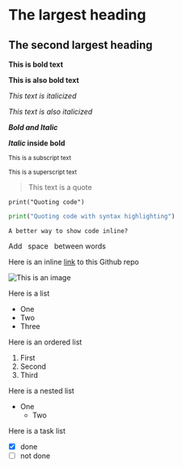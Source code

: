 # The largest heading

## The second largest heading

<!-- The smaller the heading, the more hash signs --->

<!-- This is using an html style comment, since I haven't found out any other way --->
<!-- There should be space after each heading, and then some writing after that --->
**This is bold text**
<!-- One line space out if you wanna do a new line --->
__This is also bold text__

*This text is italicized*

_This text is also italicized_

***Bold and Italic***

**_Italic_ inside bold**

<sub>This is a subscript text</sub>

<sup>This is a superscript text</sup>

> This text is a quote

```
print("Quoting code")
```

```python
print("Quoting code with syntax highlighting")
```

`A better way to show code inline?`

Add &nbsp; space &nbsp; between words

Here is an inline [link](https://github.com/SCWinter259/Essentials_Github_andBeyond.git) to this Github repo
<!-- To insert an image --->
![This is an image](https://myoctocat.com/assets/images/base-octocat.svg)

Here is a list
- One
- Two
- Three

Here is an ordered list
1. First
2. Second
3. Third

Here is a nested list
- One
  - Two

Here is a task list
- [x] done
- [ ] not done